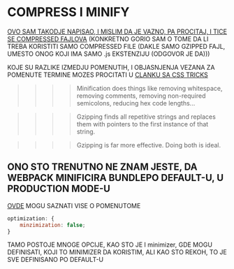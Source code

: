 # COMPRESS I MINIFY

[OVO SAM TAKODJE NAPISAO, I MISLIM DA JE VAZNO, PA PROCITAJ, I TICE SE COMPRESSED FAJLOVA](https://github.com/Rade58/apis_trying_out_and_practicing/blob/master/WEBPACK/f%29%20COMPRESSED%20FILE.md) (KONKRETNO GORIO SAM O TOME DA LI TREBA KORISTITI SAMO COMPRESSED FILE (DAKLE SAMO GZIPPED FAJL, UMESTO ONOG KOJI IMA SAMO .js EKSTENZIJU (ODGOVOR JE DA)))

KOJE SU RAZLIKE IZMEDJU POMENUTIH, I OBJASNJENJA VEZANA ZA POMENUTE TERMINE MOZES PROCITATI U [CLANKU SA CSS TRICKS](https://css-tricks.com/the-difference-between-minification-and-gzipping/)

>>>> Minification does things like removing whitespace, removing comments, removing non-required semicolons, reducing hex code lengths...

>>>> Gzipping finds all repetitive strings and replaces them with pointers to the first instance of that string.

>>>> Gzipping is far more effective. Doing both is ideal.

## ONO STO TRENUTNO NE ZNAM JESTE, DA WEBPACK MINIFICIRA BUNDLEPO DEFAULT-U, U PRODUCTION MODE-U

[OVDE](https://webpack.js.org/configuration/optimization#optimizationminimize) MOGU SAZNATI VISE O POMENUTOME

```javascript
optimization: {
    minzimization: false;
}
```

TAMO POSTOJE MNOGE OPCIJE, KAO STO JE I minimizer, GDE MOGU DEFINISATI, KOJI TO MINIMIZER DA KORISTIM, ALI KAO STO REKOH, TO JE SVE DEFINISANO PO DEFAULT-U